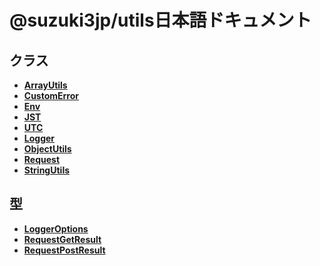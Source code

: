 # @suzuki3jp/utils日本語ドキュメント
## クラス
- **[ArrayUtils](./class/ArrayUtils.md)**
- **[CustomError](./class/CustomError.md)**
- **[Env](./class/Env.md)**
- **[JST](./class/JST.md)**
- **[UTC](./class/UTC.md)**
- **[Logger](./class/Logger.md)**
- **[ObjectUtils](./class/ObjectUtils.md)**
- **[Request](./class/Request.md)**
- **[StringUtils](./class/StringUtils.md)**
## 型
- **[LoggerOptions](./type/LoggerOptions.md)**
- **[RequestGetResult](./type/RequestGetResult.md)**
- **[RequestPostResult](./type/RequestPostResult.md)**